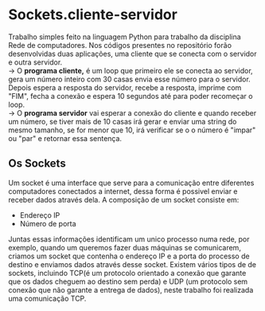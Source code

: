 # Sockets.cliente-servidor
Trabalho simples feito na linguagem Python para trabalho da disciplina Rede de computadores.
Nos códigos presentes no repositório forão desenvolvidas duas aplicações, uma cliente que se conecta com o servidor e outra servidor. <br> 
-> O <b>programa cliente,</b> é um loop que primeiro ele se conecta ao servidor, gera um número inteiro com 30 casas envia esse número para o servidor. Depois espera a resposta do servidor, recebe a resposta, imprime com "FIM", fecha a conexão e espera 10 segundos até para poder recomeçar o loop. <br>
-> O <b>programa servidor</b> vai esperar a conexão do cliente e quando receber um número, se tiver mais de 10 casas irá gerar e enviar uma string do mesmo tamanho, se for menor que 10, irá verificar se o o número é "impar" ou "par" e retornar essa sentença.<br>  
 
 ## Os Sockets
 Um socket é uma interface que serve para a comunicação entre diferentes computadores conectados a internet, dessa forma é possivel enviar e receber dados através dela. A composição de um socket consiste em:
 <ul>
 <li> Endereço IP </li>
 <li> Número de porta </li>
 </ul> 
 Juntas essas informações identificam um unico processo numa rede, por exemplo, quando um queremos fazer duas máquinas se comunicarem, criamos um socket que contenha o endereço IP e a porta do processo de destino e enviamos dados através desse socket. 
 Existem vários tipos de de sockets, incluindo TCP(é um protocolo orientado a conexão que garante que os dados cheguem ao destino sem perda) e UDP (um protocolo sem conexão que não garante a entrega de dados), neste trabalho foi realizada uma comunicação TCP.
 
 
 
